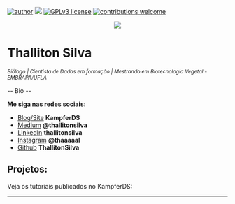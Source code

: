 [![author](https://img.shields.io/badge/author-Thalliton--Silva-red)](https://www.linkedin.com/in/thallitonsilva) [![](https://img.shields.io/badge/python-3.7+-blue.svg)](https://www.python.org/downloads/release/python-365/) [![GPLv3 license](https://img.shields.io/badge/License-GPLv3-blue.svg)](http://perso.crans.org/besson/LICENSE.html) [![contributions welcome](https://img.shields.io/badge/contributions-welcome-brightgreen.svg?style=flat)](https://github.com/ThallitonSilva/data_science/issues)

<p align="center">
  <img src="banner.png" >
</p>

# Thalliton Silva
<sub>*Biólogo |  Cientista de Dados em formação | Mestrando em Biotecnologia Vegetal - EMBRAPA/UFLA*</sub>

-- Bio --

**Me siga nas redes sociais:**

* [Blog/Site](http://kampferds.mozello.com/) **KampferDS**
* [Medium](https://medium.com/@thallitonsilva) **@thallitonsilva**
* [LinkedIn](https://www.linkedin.com/in/thallitonsilva) **thallitonsilva**
* [Instagram](https://www.instagram.com/thaaaaal/) **@thaaaaal**
* [Github](https://github.com/ThallitonSilva) **ThallitonSilva**



## Projetos:
Veja os tutoriais publicados no KampferDS:



---
